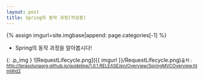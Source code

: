 ```yaml
---
layout: post
title: Spring의 동작 과정(작성중)
---
```


{% assign imgurl=site.imgbase|append: page.categories[-1] %}



- Spring의 동작 과정을 알아봅시다!

{: .p_img }
![RequestLifecycle.png]({{ imgurl }}/RequestLifecycle.png)<small>출처 : http://terasolunaorg.github.io/guideline/1.0.1.RELEASE/en/Overview/SpringMVCOverview.html#id2</small>


